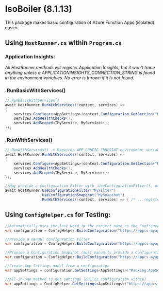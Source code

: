 # IsoBoiler (8.1.13)
This package makes basic configuration of Azure Function Apps (isolated) easier. 

## Using <code>HostRunner.cs</code> within <code>Program.cs</code>

### Application Insights:  
*All HostRunner methods will register Application Insights, but it won't trace anything unless a APPLICATIONINSIGHTS_CONNECTION_STRING is found in the environment variables. No error is thrown if it is not found.*

### .RunBasicWithServices()
```C#
//.RunBasicWithServices()
await HostRunner.RunWithServices((context, services) =>
{
    services.Configure<AppSettings>(context.Configuration.GetSection("MyConfigFilter:AppSettings"));
    services.AddHealthChecks();
    services.AddScoped<IMyService, MyService>();
});
```

### .RunWithServices()
```C#
//.RunWithServices() -> Requires APP_CONFIG_ENDPOINT environment variable. Errors if not found
await HostRunner.RunWithServices((context, services) =>
{
    services.Configure<AppSettings>(context.Configuration.GetSection("MyConfigFilter:AppSettings"));
    services.AddHealthChecks();
    services.AddScoped<IMyService, MyService>();
});

//May provide a Configuration Filter with .UseConfigurationFilter(), or a Configuration Snapshot with .UseConfigurationSnapshot()
await HostRunner.UseConfigurationFilter("MyFilter")
                .UseConfigurationSnapshot("MySnapshot")
                .RunWithServices((context, services) => { /* ...registering services... */});
```  
       
        
## Using <code>ConfigHelper.cs</code> for Testing:

```C#
//Automatically uses the last word in the project name as the Configuration Filter, i.e. "My.Glorious.Project" would use "Project"
var configuration = ConfigHelper.BuildConfiguration("https://appcs-myappconfigresource-env.azconfig.io");

//Provide a manual Configuration Filter
var configuration = ConfigHelper.BuildConfiguration("https://appcs-myappconfigresource-env.azconfig.io", "MyConfigurationFilter");

//Provide a Configuration Snapshot (must manually provide a Configuration Filter)
var configuration = ConfigHelper.BuildConfiguration("https://appcs-myappconfigresource-env.azconfig.io", "MyConfigurationFilter", "MyConfigurationSnapshot");

//Create App Settings model from a configuration
var appSettings = configuration.GetSettings<AppSettings>("Packing:AppSettings");

//All-in-one method to get settings (builds configuration within)
var appSettings = ConfigHelper.GetSettings<AppSettings>("https://appcs-myappconfigresource-env.azconfig.io", "Packing:AppSettings");